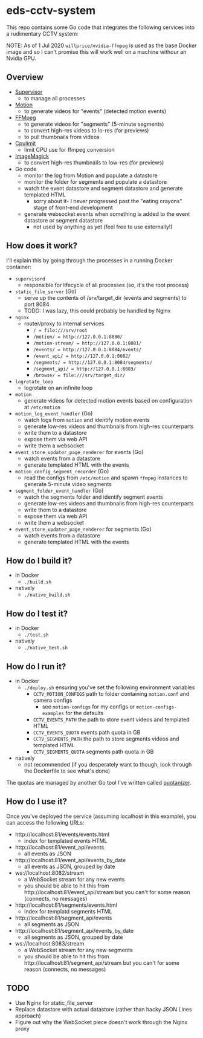 # eds-cctv-system

This repo contains some Go code that integrates the following services into a rudimentary CCTV system:

NOTE: As of 1 Jul 2020 `willprice/nvidia-ffmpeg` is used as the base Docker image and so I can't promise this will work well on a machine withour an Nvidia GPU.

## Overview

- [Supervisor](https://github.com/Supervisor/supervisor)
    - to manage all processes
- [Motion](https://github.com/Motion-Project/motion)
    - to generate videos for "events" (detected motion events)
- [FFMpeg](https://github.com/FFmpeg/FFmpeg)
    - to generate videos for "segments" (5-minute segments)
    - to convert high-res videos to lo-res (for previews)
    - to pull thumbnails from videos
- [Cpulimit](https://github.com/opsengine/cpulimit)
    - limit CPU use for ffmpeg conversion
- [ImageMagick](https://github.com/ImageMagick/ImageMagick/)
    - to convert high-res thumbnails to low-res (for previews) 
- Go code
    - monitor the log from Motion and populate a datastore
    - monitor the folder for segments and populate a datastore
    - watch the event datastore and segment datastore and generate templated HTML
        - sorry about it- I never progressed past the "eating crayons" stage of front-end development
    - generate websocket events when something is added to the event datastore or segment datastore
        - not used by anything as yet (feel free to use externally!)
    
## How does it work?

I'll explain this by going through the processes in a running Docker container:

- `supervisord`
    - responsible for lifecycle of all processes (so, it's the root process)
- `static_file_server` (Go)
    - serve up the contents of /srv/target_dir (events and segments) to port 8084
    - TODO: I was lazy, this could probably be handled by Nginx
- `nginx`
    - router/proxy to internal services
         - `/ = file:///srv/root`
         - `/motion/ = http://127.0.0.1:8080/`
         - `/motion-stream/ = http://127.0.0.1:8081/`
         - `/events/ = http://127.0.0.1:8084/events/`
         - `/event_api/ = http://127.0.0.1:8082/` 
         - `/segments/ = http://127.0.0.1:8084/segments/`
         - `/segment_api/ = http://127.0.0.1:8083/` 
         - `/browse/ = file:///srv/target_dir/` 
- `logrotate_loop`
    - logrotate on an infinite loop
- `motion`
    - generate videos for detected motion events based on configuration at `/etc/motion`  
- `motion_log_event_handler` (Go)
    - watch logs from `motion` and identify motion events
    - generate low-res videos and thumbnails from high-res counterparts
    - write them to a datastore
    - expose them via web API
    - write them a websocket
- `event_store_updater_page_renderer` for events (Go)
    - watch events from a datastore
    - generate templated HTML with the events
- `motion_config_segment_recorder` (Go)
    - read the configs from `/etc/motion` and spawn `ffmpeg` instances to generate 5-minute video segments
- `segment_folder_event_handler` (Go)
    - watch the segments folder and identify segment events
    - generate low-res videos and thumbnails from high-res counterparts
    - write them to a datastore
    - expose them via web API
    - write them a websocket
- `event_store_updater_page_renderer` for segments (Go)
    - watch events from a datastore
    - generate templated HTML with the events

## How do I build it?

- in Docker
    - `./build.sh`
- natively
    - `./native_build.sh`

## How do I test it?

- in Docker
    - `./test.sh`
- natively
    - `./native_test.sh` 

## How do I run it?

- in Docker
    - `./deploy.sh` ensuring you've set the following environment variables
        - `CCTV_MOTION_CONFIGS` path to folder containing `motion.conf` and camera configs
            - see `motion-configs` for my configs or `motion-configs-examples` for the defaults
        - `CCTV_EVENTS_PATH` the path to store event videos and templated HTML
        - `CCTV_EVENTS_QUOTA` events path quota in GB
        - `CCTV_SEGMENTS_PATH` the path to store segments videos and templated HTML
        - `CCTV_SEGMENTS_QUOTA` segments path quota in GB
- natively
    - not recommended (if you desperately want to though, look through the Dockerfile to see what's done)

The quotas are managed by another Go tool I've written called [quotanizer](https://github.com/initialed85/quotanizer).

## How do I use it?

Once you've deployed the service (assuming localhost in this example), you can access the following URLs:

- http://localhost:81/events/events.html
    - index for templated events HTML
- http://localhost:81/event_api/events
    - all events as JSON
- http://localhost:81/event_api/events_by_date
    - all events as JSON, grouped by date
- ws://localhost:8082/stream
    - a WebSocket stream for any new events
    - you should be able to hit this from http://localhost:81/event_api/stream but you can't for some reason (connects, no messages)
- http://localhost:81/segments/events.html
    - index for templatd segments HTML
- http://localhost:81/segment_api/events
    - all segments as JSON
- http://localhost:81/segment_api/events_by_date
    - all segments as JSON, grouped by date
- ws://localhost:8083/stream
    - a WebSocket stream for any new segments
    - you should be able to hit this from http://localhost:81/segment_api/stream but you can't for some reason (connects, no messages)

## TODO

- Use Nginx for static_file_server
- Replace datastore with actual datastore (rather than hacky JSON Lines approach)
- Figure out why the WebSocket piece doesn't work through the Nginx proxy
